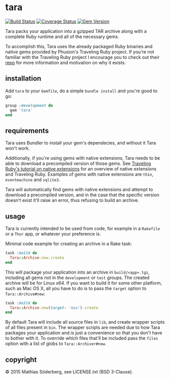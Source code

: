 # tara

[![Build Status](https://travis-ci.org/mthssdrbrg/tara.svg?branch=master)](https://travis-ci.org/mthssdrbrg/tara)
[![Coverage Status](https://coveralls.io/repos/mthssdrbrg/tara/badge.svg?branch=master)](https://coveralls.io/r/mthssdrbrg/tara?branch=master)
[![Gem Version](https://badge.fury.io/rb/tara.svg)](http://badge.fury.io/rb/tara)

Tara packs your application into a gzipped TAR archive along with a complete
Ruby runtime and all of the necessary gems.

To accomplish this, Tara uses the already packaged Ruby binaries and native gems
provided by Phusion's Traveling Ruby project.
If you're not familiar with the Traveling Ruby project I encourage you to check
out their [repo](https://github.com/phusion/traveling-ruby) for more information
and motivation on why it exists.

## installation

Add `tara` to your `Gemfile`, do a simple `bundle install` and you're good to
go:

```ruby
group :development do
  gem 'tara'
end
```

## requirements

Tara uses Bundler to install your gem's dependecies, and without it Tara won't
work.

Additionally, if you're using gems with native extensions, Tara needs to be able
to download a precompiled version of those gems.
See [Traveling Ruby's tutorial on native extensions](https://github.com/phusion/traveling-ruby/blob/master/TUTORIAL-3.md)
for an overview of native extensions and Traveling Ruby.
Examples of gems with native extensions are `thin`, `eventmachine` and
`sqlite3`.

Tara will automatically find gems with native extensions and attempt to download
a precompiled version, and in the case that the specific version doesn't exist
it'll raise an error, thus refusing to build an archive.

## usage

Tara is currently intended to be used from code, for example in a `Rakefile` or
a `Thor` app, or whatever your preference is.

Minimal code example for creating an archive in a Rake task:

```ruby
task :build do
  Tara::Archive.new.create
end
```

This will package your application into an archive in `build/<app>.tgz`,
including all gems not in the `development` or `test` groups.
The created archive will be for Linux x64.
If you want to build it for some other platform, such as Mac OS X, all you have
to do is to pass the `target` option to `Tara::Archive#new`:

```ruby
task :build do
  Tara::Archive.new(target: 'osx').create
end
```

By default Tara will include all source files in `lib`, and create wrapper
scripts of all files present in `bin`.
The wrapper scripts are needed due to how Tara packages your application and is
just a convenience so that you don't have to bother with it.
To override which files that'll be included pass the `files` option with a list
of globs to `Tara::Archiver#new`.

## copyright

© 2015 Mathias Söderberg, see LICENSE.txt (BSD 3-Clause).

